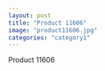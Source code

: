 ```yaml
---
layout: post
title: "Product 11606"
image: "product11606.jpg"
categories: "category1"
---
```

Product 11606
